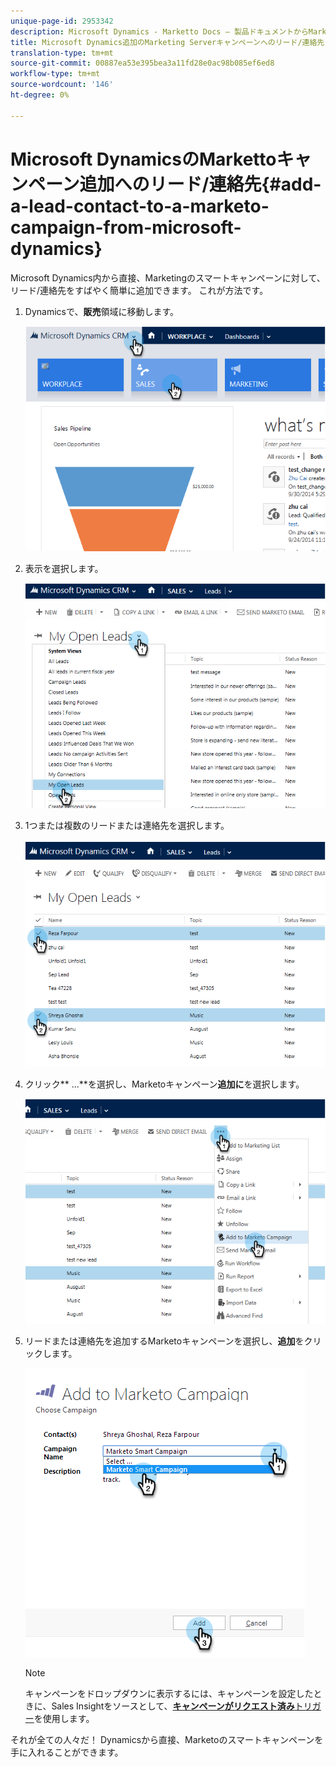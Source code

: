 ```yaml
---
unique-page-id: 2953342
description: Microsoft Dynamics - Marketto Docs — 製品ドキュメントからMarketorキャンペーン追加へのリード/連絡先
title: Microsoft Dynamics追加のMarketing Serverキャンペーンへのリード/連絡先
translation-type: tm+mt
source-git-commit: 00887ea53e395bea3a11fd28e0ac98b085ef6ed8
workflow-type: tm+mt
source-wordcount: '146'
ht-degree: 0%

---
```



# Microsoft DynamicsのMarkettoキャンペーン追加へのリード/連絡先{#add-a-lead-contact-to-a-marketo-campaign-from-microsoft-dynamics}

Microsoft Dynamics内から直接、Marketingのスマートキャンペーンに対して、リード/連絡先をすばやく簡単に追加できます。 これが方法です。

1. Dynamicsで、**販売**&#x200B;領域に移動します。

   ![](assets/image2014-10-20-12-3a9-3a56.png)

1. 表示を選択します。

   ![](assets/image2014-10-20-12-3a10-3a6.png)

1. 1つまたは複数のリードまたは連絡先を選択します。

   ![](assets/image2014-10-20-12-3a10-3a19.png)

1. クリック** ...**を選択し、Marketoキャンペーン&#x200B;**追加に**&#x200B;を選択します。

   ![](assets/image2014-10-20-12-3a10-3a31.png)

1. リードまたは連絡先を追加するMarketoキャンペーンを選択し、**追加**&#x200B;をクリックします。

   ![](assets/image2014-10-20-12-3a10-3a42.png)

   >[!NOTE]
   >
   >キャンペーンをドロップダウンに表示するには、キャンペーンを設定したときに、Sales Insightをソースとして、[**キャンペーンがリクエスト済み**&#x200B;トリガー](http://docs.marketo.com/pages/viewpage.action?pageId=7514898)を使用します。

それが全ての人々だ！ Dynamicsから直接、Marketoのスマートキャンペーンを手に入れることができます。
